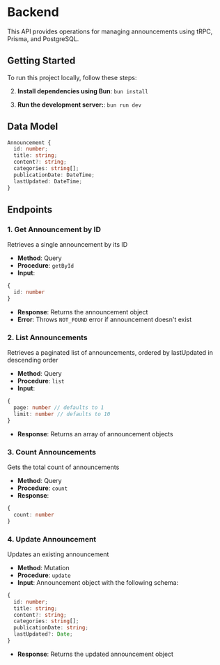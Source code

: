 # Backend

This API provides operations for managing announcements using tRPC, Prisma, and PostgreSQL.

## Getting Started

To run this project locally, follow these steps:

2. **Install dependencies using Bun**:
   `bun install`

3. **Run the development server:**:
   `bun run dev`

## Data Model

```typescript
Announcement {
  id: number;
  title: string;
  content?: string;
  categories: string[];
  publicationDate: DateTime;
  lastUpdated: DateTime;
}
```

## Endpoints

### 1. Get Announcement by ID

Retrieves a single announcement by its ID

- **Method**: Query
- **Procedure**: `getById`
- **Input**:

```typescript
{
  id: number
}
```

- **Response**: Returns the announcement object
- **Error**: Throws `NOT_FOUND` error if announcement doesn't exist

### 2. List Announcements

Retrieves a paginated list of announcements, ordered by lastUpdated in descending order

- **Method**: Query
- **Procedure**: `list`
- **Input**:

```typescript
{
  page: number // defaults to 1
  limit: number // defaults to 10
}
```

- **Response**: Returns an array of announcement objects

### 3. Count Announcements

Gets the total count of announcements

- **Method**: Query
- **Procedure**: `count`
- **Response**:

```typescript
{
  count: number
}
```

### 4. Update Announcement

Updates an existing announcement

- **Method**: Mutation
- **Procedure**: `update`
- **Input**: Announcement object with the following schema:

```typescript
{
  id: number;
  title: string;
  content?: string;
  categories: string[];
  publicationDate: string;
  lastUpdated?: Date;
}
```

- **Response**: Returns the updated announcement object
